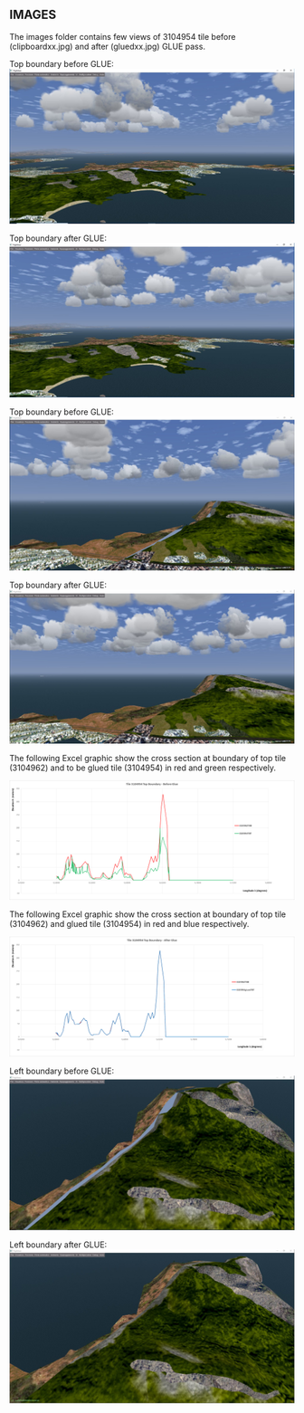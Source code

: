 ## IMAGES ##

The images folder contains few views of 3104954 tile before (clipboardxx.jpg) and after (gluedxx.jpg) GLUE pass.

Top boundary before GLUE:
![Tile 3104954 top boundary before glue](/IMAGES/Clipboard01.jpg)

Top boundary after GLUE:
![Tile 3104954 top boundary after glue](/IMAGES/glued01.jpg)

Top boundary before GLUE:
![Tile 3104954 top boundary before glue](/IMAGES/Clipboard02.jpg)

Top boundary after GLUE:
![Tile 3104954 top boundary after glue](/IMAGES/glued02.jpg)

The following Excel graphic show the cross section at boundary of top tile (3104962) and to be glued tile (3104954) in red and green respectively.

![Cross section at top boundary before glue](/IMAGES/TBTbefore.png)

The following Excel graphic show the cross section at boundary of top tile (3104962) and glued tile (3104954) in red and blue respectively.

![Cross section at top boundary after glue](/IMAGES/TBTafter.png)

Left boundary before GLUE:
![Tile 3104954 left boundary before glue](/IMAGES/Clipboard03.jpg)

Left boundary after GLUE:
![Tile 3104954 left boundary after glue](/IMAGES/glued03.jpg)
